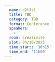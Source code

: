 ```yaml
---
  name: d2t3s1
  title: TBD
  category: TBD
  format: Conférence
  speakers: 
    - 
  room: Créativité
  slot: 04/10/2025
  time_start: '10h15'
  time_end: '11h00'
---
```

